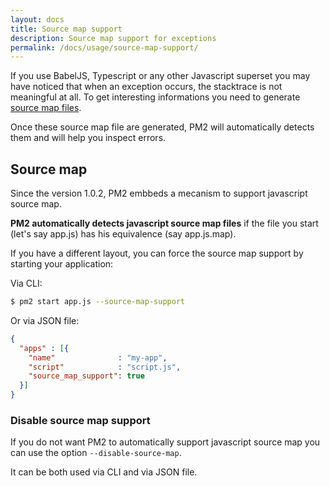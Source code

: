 ```yaml
---
layout: docs
title: Source map support
description: Source map support for exceptions
permalink: /docs/usage/source-map-support/
---
```


If you use BabelJS, Typescript or any other Javascript superset you may have noticed that when an exception occurs, the stacktrace is not meaningful at all. To get interesting informations you need to generate [source map files](http://www.html5rocks.com/en/tutorials/developertools/sourcemaps/).

Once these source map file are generated, PM2 will automatically detects them and will help you inspect errors.

## Source map

Since the version 1.0.2, PM2 embbeds a mecanism to support javascript source map.

**PM2 automatically detects javascript source map files** if the file you start (let's say app.js) has his equivalence (say app.js.map).

If you have a different layout, you can force the source map support by starting your application:

Via CLI:

```bash
$ pm2 start app.js --source-map-support
```

Or via JSON file:

```json
{
  "apps" : [{
    "name"              : "my-app",
    "script"            : "script.js",
    "source_map_support": true
  }]
}
```

### Disable source map support

If you do not want PM2 to automatically support javascript source map you can use the option `--disable-source-map`.

It can be both used via CLI and via JSON file.
